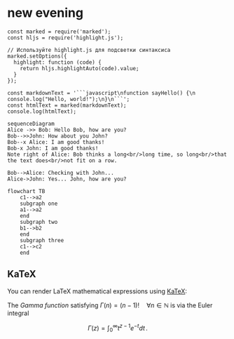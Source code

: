 # new evening
``` marked
const marked = require('marked');
const hljs = require('highlight.js');

// Используйте highlight.js для подсветки синтаксиса
marked.setOptions({
  highlight: function (code) {
    return hljs.highlightAuto(code).value;
  }
});

const markdownText = '```javascript\nfunction sayHello() {\n  console.log("Hello, world!");\n}\n```';
const htmlText = marked(markdownText);
console.log(htmlText);
```
```mermaid
sequenceDiagram
Alice ->> Bob: Hello Bob, how are you?
Bob-->>John: How about you John?
Bob--x Alice: I am good thanks!
Bob-x John: I am good thanks!
Note right of Alice: Bob thinks a long<br/>long time, so long<br/>that the text does<br/>not fit on a row.

Bob-->Alice: Checking with John...
Alice->John: Yes... John, how are you?

```
```mermaid
flowchart TB
    c1-->a2
    subgraph one
    a1-->a2
    end
    subgraph two
    b1-->b2
    end
    subgraph three
    c1-->c2
    end
```
## KaTeX

You can render LaTeX mathematical expressions using [KaTeX](https://khan.github.io/KaTeX/):

The *Gamma function* satisfying $\Gamma(n) = (n-1)!\quad\forall n\in\mathbb N$ is via the Euler integral

$$
\Gamma(z) = \int_0^\infty t^{z-1}e^{-t}dt\,.
$$
